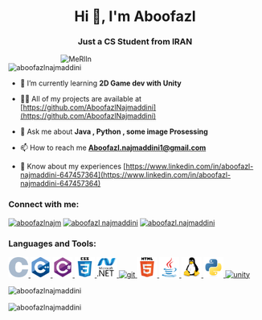 <h1 align="center">Hi 👋, I'm Aboofazl</h1>
<h3 align="center">Just a CS Student from IRAN</h3>

<img align="right" alt="MeRlIn" width= "400" src = "https://blog.sciencemuseum.org.uk/wp-content/uploads/2017/10/Pacman.gif">

<p align="left"> <img src="https://komarev.com/ghpvc/?username=aboofazlnajmaddini&label=Profile%20views&color=0e75b6&style=flat" alt="aboofazlnajmaddini" /> </p>

- 🌱 I’m currently learning **2D Game dev with Unity**

- 👨‍💻 All of my projects are available at [https://github.com/AboofazlNajmaddini](https://github.com/AboofazlNajmaddini)

- 💬 Ask me about **Java , Python , some image Prosessing**

- 📫 How to reach me **Aboofazl.najmaddini1@gmail.com**

- 📄 Know about my experiences [https://www.linkedin.com/in/aboofazl-najmaddini-647457364](https://www.linkedin.com/in/aboofazl-najmaddini-647457364)

<h3 align="left">Connect with me:</h3>
<p align="left">
<a href="https://twitter.com/aboofazlnajm" target="blank"><img align="center" src="https://raw.githubusercontent.com/rahuldkjain/github-profile-readme-generator/master/src/images/icons/Social/twitter.svg" alt="aboofazlnajm" height="30" width="40" /></a>
<a href="https://linkedin.com/in/aboofazl najmaddini" target="blank"><img align="center" src="https://raw.githubusercontent.com/rahuldkjain/github-profile-readme-generator/master/src/images/icons/Social/linked-in-alt.svg" alt="aboofazl najmaddini" height="30" width="40" /></a>
<a href="https://instagram.com/aboofazl.najmaddini" target="blank"><img align="center" src="https://raw.githubusercontent.com/rahuldkjain/github-profile-readme-generator/master/src/images/icons/Social/instagram.svg" alt="aboofazl.najmaddini" height="30" width="40" /></a>
</p>

<h3 align="left">Languages and Tools:</h3>
<p align="left"> <a href="https://www.cprogramming.com/" target="_blank" rel="noreferrer"> <img src="https://raw.githubusercontent.com/devicons/devicon/master/icons/c/c-original.svg" alt="c" width="40" height="40"/> </a> <a href="https://www.w3schools.com/cpp/" target="_blank" rel="noreferrer"> <img src="https://raw.githubusercontent.com/devicons/devicon/master/icons/cplusplus/cplusplus-original.svg" alt="cplusplus" width="40" height="40"/> </a> <a href="https://www.w3schools.com/cs/" target="_blank" rel="noreferrer"> <img src="https://raw.githubusercontent.com/devicons/devicon/master/icons/csharp/csharp-original.svg" alt="csharp" width="40" height="40"/> </a> <a href="https://www.w3schools.com/css/" target="_blank" rel="noreferrer"> <img src="https://raw.githubusercontent.com/devicons/devicon/master/icons/css3/css3-original-wordmark.svg" alt="css3" width="40" height="40"/> </a> <a href="https://dotnet.microsoft.com/" target="_blank" rel="noreferrer"> <img src="https://raw.githubusercontent.com/devicons/devicon/master/icons/dot-net/dot-net-original-wordmark.svg" alt="dotnet" width="40" height="40"/> </a> <a href="https://git-scm.com/" target="_blank" rel="noreferrer"> <img src="https://www.vectorlogo.zone/logos/git-scm/git-scm-icon.svg" alt="git" width="40" height="40"/> </a> <a href="https://www.w3.org/html/" target="_blank" rel="noreferrer"> <img src="https://raw.githubusercontent.com/devicons/devicon/master/icons/html5/html5-original-wordmark.svg" alt="html5" width="40" height="40"/> </a> <a href="https://www.java.com" target="_blank" rel="noreferrer"> <img src="https://raw.githubusercontent.com/devicons/devicon/master/icons/java/java-original.svg" alt="java" width="40" height="40"/> </a> <a href="https://www.linux.org/" target="_blank" rel="noreferrer"> <img src="https://raw.githubusercontent.com/devicons/devicon/master/icons/linux/linux-original.svg" alt="linux" width="40" height="40"/> </a> <a href="https://www.python.org" target="_blank" rel="noreferrer"> <img src="https://raw.githubusercontent.com/devicons/devicon/master/icons/python/python-original.svg" alt="python" width="40" height="40"/> </a> <a href="https://unity.com/" target="_blank" rel="noreferrer"> <img src="https://www.vectorlogo.zone/logos/unity3d/unity3d-icon.svg" alt="unity" width="40" height="40"/> </a> </p>

<p><img align="center" src="https://github-readme-stats.vercel.app/api/top-langs?username=aboofazlnajmaddini&show_icons=true&locale=en&layout=compact" alt="aboofazlnajmaddini" /></p>

<p><img align="center" src="https://github-readme-streak-stats.herokuapp.com/?user=aboofazlnajmaddini&" alt="aboofazlnajmaddini" /></p>

